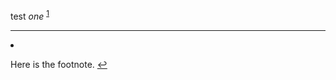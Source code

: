 test *one* <sup><a href="#fn1" id="fnref1">1</a></sup>

----

<li id="fn1"><p>Here is the footnote. <a href="#fnref1" class="footnote-backref">↩</a></p>
</li>
